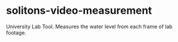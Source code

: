 # solitons-video-measurement
University Lab Tool. Measures the water level from each frame of lab footage.
